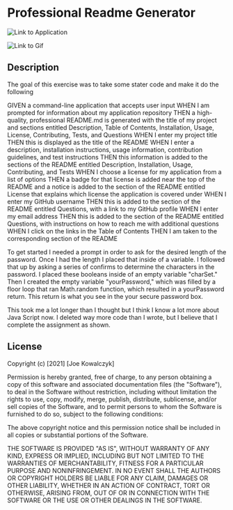 # Professional Readme Generator 
![Link to Application](https://github.com/jdkowal/READMEgenerator)

![Link to Gif](https://watch.screencastify.com/v/HbfbN4WuHHW9l4LAATob)

## Description
The goal of this exercise was to take some stater code and make it do the following 

GIVEN a command-line application that accepts user input
WHEN I am prompted for information about my application repository
THEN a high-quality, professional README.md is generated with the title of my project and sections entitled Description, Table of Contents, Installation, Usage, License, Contributing, Tests, and Questions
WHEN I enter my project title
THEN this is displayed as the title of the README
WHEN I enter a description, installation instructions, usage information, contribution guidelines, and test instructions
THEN this information is added to the sections of the README entitled Description, Installation, Usage, Contributing, and Tests
WHEN I choose a license for my application from a list of options
THEN a badge for that license is added near the top of the README and a notice is added to the section of the README entitled License that explains which license the application is covered under
WHEN I enter my GitHub username
THEN this is added to the section of the README entitled Questions, with a link to my GitHub profile
WHEN I enter my email address
THEN this is added to the section of the README entitled Questions, with instructions on how to reach me with additional questions
WHEN I click on the links in the Table of Contents
THEN I am taken to the corresponding section of the README

To get started I needed a prompt in order to ask for the desired length of the password. Once I had the length I placed that inside of a variable. I followed that up by asking a series of confirms to determine the characters in the password. I placed these booleans inside of an empty variable "charSet." Then I created the empty variable "yourPassword," which was filled by a floor loop that ran Math.random function, which resulted in a yourPassword return. This return is what you see in the your secure password box. 

This took me a lot longer than I thought but I think I know a lot more about Java Script now. I deleted way more code than I wrote, but I believe that I complete the assignment as shown. 

## License

Copyright (c) [2021] [Joe Kowalczyk]

Permission is hereby granted, free of charge, to any person obtaining a copy
of this software and associated documentation files (the "Software"), to deal
in the Software without restriction, including without limitation the rights
to use, copy, modify, merge, publish, distribute, sublicense, and/or sell
copies of the Software, and to permit persons to whom the Software is
furnished to do so, subject to the following conditions:

The above copyright notice and this permission notice shall be included in all
copies or substantial portions of the Software.

THE SOFTWARE IS PROVIDED "AS IS", WITHOUT WARRANTY OF ANY KIND, EXPRESS OR
IMPLIED, INCLUDING BUT NOT LIMITED TO THE WARRANTIES OF MERCHANTABILITY,
FITNESS FOR A PARTICULAR PURPOSE AND NONINFRINGEMENT. IN NO EVENT SHALL THE
AUTHORS OR COPYRIGHT HOLDERS BE LIABLE FOR ANY CLAIM, DAMAGES OR OTHER
LIABILITY, WHETHER IN AN ACTION OF CONTRACT, TORT OR OTHERWISE, ARISING FROM,
OUT OF OR IN CONNECTION WITH THE SOFTWARE OR THE USE OR OTHER DEALINGS IN THE
SOFTWARE.